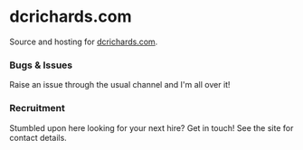 # dcrichards.com

Source and hosting for [dcrichards.com](http://dcrichards.com).

### Bugs & Issues

Raise an issue through the usual channel and I'm all over it!

### Recruitment

Stumbled upon here looking for your next hire? Get in touch! See the site for contact details.